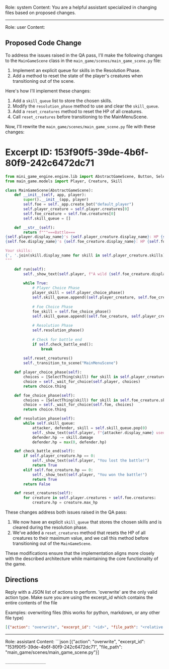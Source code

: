 Role: system
Content: You are a helpful assistant specialized in changing files based on proposed changes.
__________________
Role: user
Content: 
## Proposed Code Change
To address the issues raised in the QA pass, I'll make the following changes to the `MainGameScene` class in the `main_game/scenes/main_game_scene.py` file:

1. Implement an explicit queue for skills in the Resolution Phase.
2. Add a method to reset the state of the player's creatures when transitioning out of the scene.

Here's how I'll implement these changes:

1. Add a `skill_queue` list to store the chosen skills.
2. Modify the `resolution_phase` method to use and clear the `skill_queue`.
3. Add a `reset_creatures` method to reset the HP of all creatures.
4. Call `reset_creatures` before transitioning to the MainMenuScene.

Now, I'll rewrite the `main_game/scenes/main_game_scene.py` file with these changes:

# Excerpt ID: 153f90f5-39de-4b6f-80f9-242c6472dc71
```python main_game/scenes/main_game_scene.py
from mini_game_engine.engine.lib import AbstractGameScene, Button, SelectThing
from main_game.models import Player, Creature, Skill

class MainGameScene(AbstractGameScene):
    def __init__(self, app, player):
        super().__init__(app, player)
        self.foe = self._app.create_bot("default_player")
        self.player_creature = self.player.creatures[0]
        self.foe_creature = self.foe.creatures[0]
        self.skill_queue = []

    def __str__(self):
        return f"""===Battle===
{self.player.display_name}'s {self.player_creature.display_name}: HP {self.player_creature.hp}/{self.player_creature.max_hp}
{self.foe.display_name}'s {self.foe_creature.display_name}: HP {self.foe_creature.hp}/{self.foe_creature.max_hp}

Your skills:
{', '.join(skill.display_name for skill in self.player_creature.skills)}
"""

    def run(self):
        self._show_text(self.player, f"A wild {self.foe_creature.display_name} appeared!")
        
        while True:
            # Player Choice Phase
            player_skill = self.player_choice_phase()
            self.skill_queue.append((self.player_creature, self.foe_creature, player_skill))
            
            # Foe Choice Phase
            foe_skill = self.foe_choice_phase()
            self.skill_queue.append((self.foe_creature, self.player_creature, foe_skill))
            
            # Resolution Phase
            self.resolution_phase()
            
            # Check for battle end
            if self.check_battle_end():
                break
        
        self.reset_creatures()
        self._transition_to_scene("MainMenuScene")

    def player_choice_phase(self):
        choices = [SelectThing(skill) for skill in self.player_creature.skills]
        choice = self._wait_for_choice(self.player, choices)
        return choice.thing

    def foe_choice_phase(self):
        choices = [SelectThing(skill) for skill in self.foe_creature.skills]
        choice = self._wait_for_choice(self.foe, choices)
        return choice.thing

    def resolution_phase(self):
        while self.skill_queue:
            attacker, defender, skill = self.skill_queue.pop(0)
            self._show_text(self.player, f"{attacker.display_name} used {skill.display_name}!")
            defender.hp -= skill.damage
            defender.hp = max(0, defender.hp)

    def check_battle_end(self):
        if self.player_creature.hp == 0:
            self._show_text(self.player, "You lost the battle!")
            return True
        elif self.foe_creature.hp == 0:
            self._show_text(self.player, "You won the battle!")
            return True
        return False

    def reset_creatures(self):
        for creature in self.player.creatures + self.foe.creatures:
            creature.hp = creature.max_hp
```

These changes address both issues raised in the QA pass:

1. We now have an explicit `skill_queue` that stores the chosen skills and is cleared during the resolution phase.
2. We've added a `reset_creatures` method that resets the HP of all creatures to their maximum value, and we call this method before transitioning out of the `MainGameScene`.

These modifications ensure that the implementation aligns more closely with the described architecture while maintaining the core functionality of the game.

## Directions
Reply with a JSON list of actions to perform. 'overwrite' are the only valid action type. 
Make sure you are using the excerpt_id which contains the entire contents of the file

Examples:
overwriting files (this works for python, markdown, or any other file type)
```json output_example1
[{"action": "overwrite", "excerpt_id": "<id>", "file_path": "<relative file path>"}]
```

__________________
Role: assistant
Content: ```json
[{"action": "overwrite", "excerpt_id": "153f90f5-39de-4b6f-80f9-242c6472dc71", "file_path": "main_game/scenes/main_game_scene.py"}]
```
__________________
